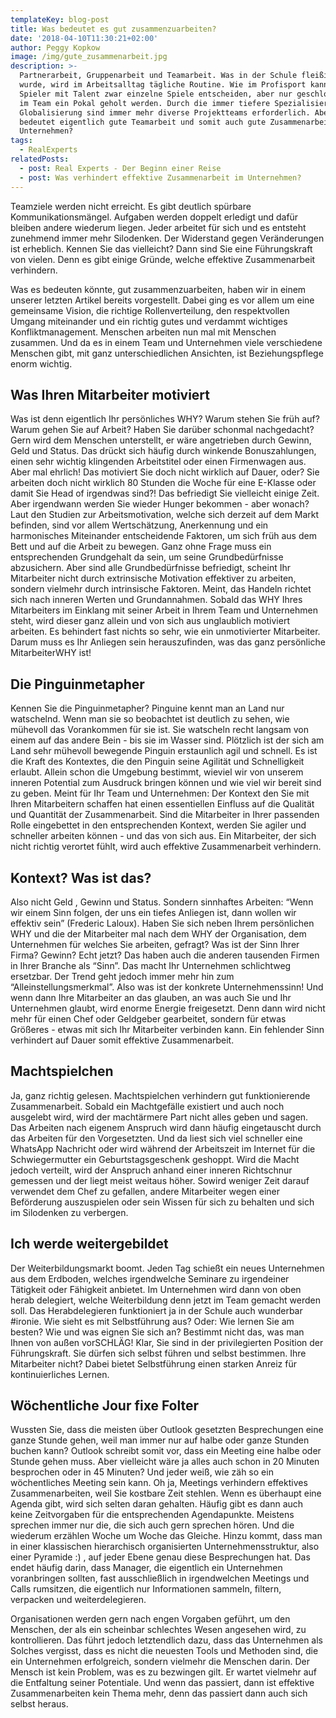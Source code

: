```yaml
---
templateKey: blog-post
title: Was bedeutet es gut zusammenzuarbeiten?
date: '2018-04-10T11:30:21+02:00'
author: Peggy Kopkow
image: /img/gute_zusammenarbeit.jpg
description: >-
  Partnerarbeit, Gruppenarbeit und Teamarbeit. Was in der Schule fleißig geübt
  wurde, wird im Arbeitsalltag tägliche Routine. Wie im Profisport kann ein
  Spieler mit Talent zwar einzelne Spiele entscheiden, aber nur geschlossen kann
  im Team ein Pokal geholt werden. Durch die immer tiefere Spezialisierung und
  Globalisierung sind immer mehr diverse Projektteams erforderlich. Aber was
  bedeutet eigentlich gute Teamarbeit und somit auch gute Zusammenarbeit im
  Unternehmen?
tags:
  - RealExperts
relatedPosts:
  - post: Real Experts - Der Beginn einer Reise
  - post: Was verhindert effektive Zusammenarbeit im Unternehmen?
---
```

Teamziele werden nicht erreicht. Es gibt deutlich spürbare Kommunikationsmängel. Aufgaben werden doppelt erledigt und dafür bleiben andere wiederum liegen. Jeder arbeitet für sich und es entsteht zunehmend immer mehr Silodenken. Der Widerstand gegen Veränderungen ist erheblich. Kennen Sie das vielleicht? Dann sind Sie eine Führungskraft von vielen. Denn es gibt einige Gründe, welche effektive Zusammenarbeit verhindern.

Was es bedeuten könnte, gut zusammenzuarbeiten, haben wir in einem unserer letzten Artikel bereits vorgestellt. Dabei ging es vor allem um eine gemeinsame Vision, die richtige Rollenverteilung, den respektvollen Umgang miteinander und ein richtig gutes und verdammt wichtiges Konfliktmanagement. Menschen arbeiten nun mal mit Menschen zusammen. Und da es in einem Team und Unternehmen viele verschiedene Menschen gibt, mit ganz unterschiedlichen Ansichten, ist Beziehungspflege enorm wichtig. 



## Was Ihren Mitarbeiter motiviert

Was ist denn eigentlich Ihr persönliches WHY? Warum stehen Sie früh auf? Warum gehen Sie auf Arbeit? Haben Sie darüber schonmal nachgedacht? Gern wird dem Menschen unterstellt, er wäre angetrieben durch Gewinn, Geld und Status. Das drückt sich häufig durch winkende Bonuszahlungen, einen sehr wichtig klingenden Arbeitstitel oder einen Firmenwagen aus. Aber mal ehrlich! Das motiviert Sie doch nicht wirklich auf Dauer, oder? Sie arbeiten doch nicht wirklich 80 Stunden die Woche für eine E-Klasse oder damit Sie Head of irgendwas sind?! Das befriedigt Sie vielleicht einige Zeit. Aber irgendwann werden Sie wieder Hunger bekommen - aber wonach? Laut den Studien zur Arbeitsmotivation, welche sich derzeit auf dem Markt befinden, sind vor allem Wertschätzung, Anerkennung und ein harmonisches Miteinander entscheidende Faktoren, um sich früh aus dem Bett und auf die Arbeit zu bewegen. Ganz ohne Frage muss ein entsprechenden Grundgehalt da sein, um seine Grundbedürfnisse abzusichern. Aber sind alle Grundbedürfnisse befriedigt, scheint Ihr Mitarbeiter nicht durch extrinsische Motivation effektiver zu arbeiten, sondern vielmehr durch intrinsische Faktoren. Meint, das Handeln richtet sich nach inneren Werten und Grundannahmen. Sobald das WHY Ihres Mitarbeiters im Einklang mit seiner Arbeit in Ihrem Team und Unternehmen steht, wird dieser ganz allein und von sich aus unglaublich motiviert arbeiten. Es behindert fast nichts so sehr, wie ein unmotivierter Mitarbeiter. Darum muss es Ihr Anliegen sein herauszufinden, was das ganz persönliche MitarbeiterWHY ist!



## Die Pinguinmetapher

Kennen Sie die Pinguinmetapher? Pinguine kennt man an Land nur watschelnd. Wenn man sie so beobachtet ist deutlich zu sehen, wie mühevoll das Vorankommen für sie ist. Sie watscheln recht langsam von einem auf das andere Bein - bis sie im Wasser sind. Plötzlich ist der sich am Land sehr mühevoll bewegende Pinguin erstaunlich agil und schnell. Es ist die Kraft des Kontextes, die den Pinguin seine Agilität und Schnelligkeit erlaubt. Allein schon die Umgebung bestimmt, wieviel wir von unserem  inneren Potential zum Ausdruck bringen können und wie viel wir bereit sind zu geben. Meint für Ihr Team und Unternehmen: Der Kontext den Sie mit Ihren Mitarbeitern schaffen hat einen essentiellen Einfluss auf die Qualität und Quantität der Zusammenarbeit. Sind die Mitarbeiter in Ihrer passenden Rolle eingebettet in den entsprechenden Kontext, werden Sie agiler und schneller arbeiten können - und das von sich aus. Ein Mitarbeiter, der sich nicht richtig verortet fühlt, wird auch effektive Zusammenarbeit verhindern.



## Kontext? Was ist das?

Also nicht Geld , Gewinn und Status. Sondern sinnhaftes Arbeiten: “Wenn wir einem Sinn folgen, der uns ein tiefes Anliegen ist, dann wollen wir effektiv sein” (Frederic Laloux). Haben Sie sich neben Ihrem persönlichen WHY und die der Mitarbeiter mal nach dem WHY der Organisation, dem Unternehmen für welches Sie arbeiten, gefragt? Was ist der Sinn Ihrer Firma? Gewinn? Echt jetzt? Das haben auch die anderen tausenden Firmen in Ihrer Branche als “Sinn”. Das macht Ihr Unternehmen schlichtweg ersetzbar. Der Trend geht jedoch immer mehr hin zum “Alleinstellungsmerkmal”. Also was ist der konkrete Unternehmenssinn! Und wenn dann Ihre Mitarbeiter an das glauben, an was auch Sie und Ihr Unternehmen glaubt, wird enorme Energie freigesetzt. Denn dann wird nicht mehr für einen Chef oder Geldgeber gearbeitet, sondern für etwas Größeres - etwas mit sich Ihr Mitarbeiter verbinden kann. Ein fehlender Sinn verhindert auf Dauer somit effektive Zusammenarbeit.



## Machtspielchen

Ja, ganz richtig gelesen. Machtspielchen verhindern gut funktionierende Zusammenarbeit. Sobald ein Machtgefälle existiert und auch noch ausgelebt wird, wird der machtärmere Part nicht alles geben und sagen. Das Arbeiten nach eigenem Anspruch wird dann häufig eingetauscht durch das Arbeiten für den Vorgesetzten. Und da liest sich viel schneller eine WhatsApp Nachricht oder wird während der Arbeitszeit im Internet für die Schwiegermutter ein Geburtstagsgeschenk geshoppt. Wird die Macht jedoch verteilt, wird der Anspruch anhand einer inneren Richtschnur gemessen und der liegt meist weitaus höher. Sowird weniger Zeit darauf verwendet dem Chef zu gefallen, andere Mitarbeiter wegen einer Beförderung auszuspielen oder sein Wissen für sich zu behalten und sich im Silodenken zu verbergen.



## Ich werde weitergebildet

Der Weiterbildungsmarkt boomt. Jeden Tag schießt ein neues Unternehmen aus dem Erdboden, welches irgendwelche Seminare zu irgendeiner Tätigkeit oder Fähigkeit anbietet. Im Unternehmen wird dann von oben herab delegiert, welche Weiterbildung denn jetzt im Team gemacht werden soll. Das Herabdelegieren funktioniert ja in der Schule auch wunderbar #ironie. Wie sieht es mit Selbstführung aus? Oder: Wie lernen Sie am besten? Wie und was eignen Sie sich an? Bestimmt nicht das, was man Ihnen von außen vorSCHLÄG! Klar, Sie sind in der privilegierten Position der Führungskraft. Sie dürfen sich selbst führen und selbst bestimmen. Ihre Mitarbeiter nicht? Dabei bietet Selbstführung einen starken Anreiz für kontinuierliches Lernen. 



## Wöchentliche Jour fixe Folter

Wussten Sie, dass die meisten über Outlook gesetzten Besprechungen eine ganze Stunde gehen, weil man immer nur auf halbe oder ganze Stunden buchen kann? Outlook schreibt somit vor, dass ein Meeting eine halbe oder Stunde gehen muss. Aber vielleicht wäre ja alles auch schon in 20 Minuten besprochen oder in 45 Minuten? Und jeder weiß, wie zäh so ein wöchentliches Meeting sein kann. Oh ja, Meetings verhindern effektives Zusammenarbeiten, weil Sie kostbare Zeit stehlen.  Wenn es überhaupt eine Agenda gibt, wird sich selten daran gehalten. Häufig gibt es dann auch keine Zeitvorgaben für die entsprechenden Agendapunkte. Meistens sprechen immer nur die, die sich auch gern sprechen hören. Und die wiederum erzählen Woche um Woche das Gleiche. Hinzu kommt, dass man in einer klassischen hierarchisch organisierten Unternehmensstruktur, also einer Pyramide :) , auf jeder Ebene genau diese Besprechungen hat. Das endet häufig darin, dass Manager, die eigentlich ein Unternehmen voranbringen sollten, fast ausschließlich in irgendwelchen Meetings und Calls rumsitzen, die eigentlich nur Informationen sammeln, filtern, verpacken und weiterdelegieren. 

Organisationen werden gern nach engen Vorgaben geführt, um den Menschen, der als ein scheinbar schlechtes Wesen angesehen wird, zu kontrollieren. Das führt jedoch letztendlich dazu, dass das Unternehmen als Solches vergisst, dass es nicht die neuesten Tools und Methoden sind, die ein Unternehmen erfolgreich, sondern vielmehr die Menschen darin. Der Mensch ist kein Problem, was es zu bezwingen gilt. Er wartet vielmehr auf die Entfaltung seiner Potentiale. Und wenn das passiert, dann ist effektive Zusammenarbeiten kein Thema mehr, denn das passiert dann auch sich selbst heraus.
